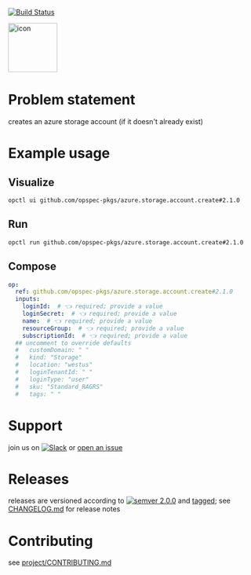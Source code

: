 [![Build Status](https://github.com/opspec-pkgs/azure.storage.account.create/workflows/build/badge.svg?branch=main)](https://github.com/opspec-pkgs/azure.storage.account.create/actions?query=workflow%3Abuild+branch%3Amain)

<img src="icon.svg" alt="icon" height="100px">

# Problem statement

creates an azure storage account (if it doesn't already exist)

# Example usage

## Visualize

```shell
opctl ui github.com/opspec-pkgs/azure.storage.account.create#2.1.0
```

## Run

```
opctl run github.com/opspec-pkgs/azure.storage.account.create#2.1.0
```

## Compose

```yaml
op:
  ref: github.com/opspec-pkgs/azure.storage.account.create#2.1.0
  inputs:
    loginId:  # 👈 required; provide a value
    loginSecret:  # 👈 required; provide a value
    name:  # 👈 required; provide a value
    resourceGroup:  # 👈 required; provide a value
    subscriptionId:  # 👈 required; provide a value
  ## uncomment to override defaults
  #   customDomain: " "
  #   kind: "Storage"
  #   location: "westus"
  #   loginTenantId: " "
  #   loginType: "user"
  #   sku: "Standard_RAGRS"
  #   tags: " "
```

# Support

join us on
[![Slack](https://img.shields.io/badge/slack-opctl-E01563.svg)](https://join.slack.com/t/opctl/shared_invite/zt-51zodvjn-Ul_UXfkhqYLWZPQTvNPp5w)
or
[open an issue](https://github.com/opspec-pkgs/azure.storage.account.create/issues)

# Releases

releases are versioned according to
[![semver 2.0.0](https://img.shields.io/badge/semver-2.0.0-brightgreen.svg)](http://semver.org/spec/v2.0.0.html)
and [tagged](https://git-scm.com/book/en/v2/Git-Basics-Tagging); see
[CHANGELOG.md](CHANGELOG.md) for release notes

# Contributing

see
[project/CONTRIBUTING.md](https://github.com/opspec-pkgs/project/blob/main/CONTRIBUTING.md)
